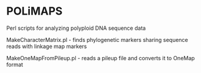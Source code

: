 POLiMAPS
========

Perl scripts for analyzing polyploid DNA sequence data

MakeCharacterMatrix.pl - finds phylogenetic markers sharing sequence reads with linkage map markers

MakeOneMapFromPileup.pl - reads a pileup file and converts it to OneMap format
